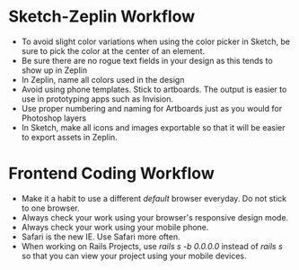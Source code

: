 # Sketch-Zeplin Workflow
- To avoid slight color variations when using the color picker in Sketch, be sure to pick the color at the center of an element.
- Be sure there are no rogue text fields in your design as this tends to show up in Zeplin
- In Zeplin, name all colors used in the design
- Avoid using phone templates. Stick to artboards. The output is easier to use in prototyping apps such as Invision.
- Use proper numbering and naming for Artboards just as you would for Photoshop layers
- In Sketch, make all icons and images exportable so that it will be easier to export assets in Zeplin.


# Frontend Coding Workflow
- Make it a habit to use a different *default* browser everyday. Do not stick to one browser.
- Always check your work using your browser's responsive design mode.
- Always check your work using your mobile phone.
- Safari is the new IE. Use Safari more often.
- When working on Rails Projects, use *rails s -b 0.0.0.0* instead of *rails s* so that you can view your project using your mobile devices.
